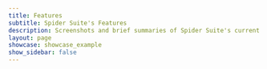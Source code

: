 ```yaml
---
title: Features
subtitle: Spider Suite's Features
description: Screenshots and brief summaries of Spider Suite's current main features
layout: page
showcase: showcase_example
show_sidebar: false
---
```


